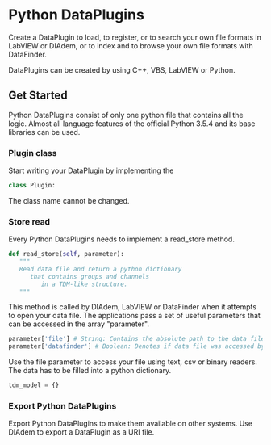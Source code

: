 # Python DataPlugins

Create a DataPlugin to load, to register, or to search your own file formats in LabVIEW or DIAdem, or to index and to browse your own file formats with DataFinder.

DataPlugins can be created by using C++, VBS, LabVIEW or Python.

## Get Started

Python DataPlugins consist of only one python file that contains all the logic. Almost all language features of the official Python 3.5.4 and its base libraries can be used.

### Plugin class

Start writing your DataPlugin by implementing the
```python 
class Plugin:
```
The class name cannot be changed.

### Store read

Every Python DataPlugins needs to implement a read_store method.
```python
def read_store(self, parameter):
   """
   Read data file and return a python dictionary
      that contains groups and channels
         in a TDM-like structure.
   """
```
This method is called by DIAdem, LabVIEW or DataFinder when it attempts to open your data file. The applications pass a set of useful parameters that can be accessed in the array "parameter".
```python 
parameter['file'] # String: Contains the absolute path to the data file
parameter['datafinder'] # Boolean: Denotes if data file was accessed by DataFinder and the bulk data was not touched.
```
Use the file parameter to access your file using text, csv or binary readers. The data has to be filled into a python dictionary.
```python 
tdm_model = {}
```


### Export Python DataPlugins
Export Python DataPlugins to make them available on other systems. Use DIAdem to export a DataPlugin as a URI file.
